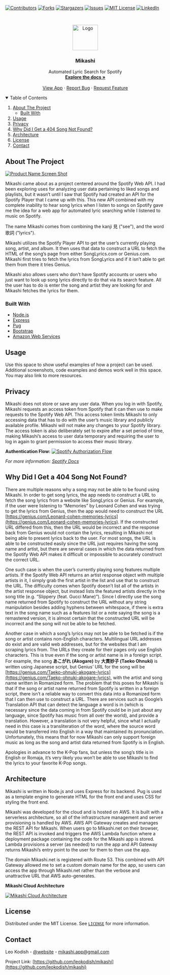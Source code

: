 [![Contributors][contributors-shield]][contributors-url]
[![Forks][forks-shield]][forks-url]
[![Stargazers][stars-shield]][stars-url]
[![Issues][issues-shield]][issues-url]
[![MIT License][license-shield]][license-url]
[![LinkedIn][linkedin-shield]][linkedin-url]



<!-- PROJECT LOGO -->
<br />
<p align="center">
  <a href="https://github.com/othneildrew/Best-README-Template">
    <img src="nodeserver/src/assets/Mikashi_Large.png" alt="Logo" width="80" height="80">
  </a>

  <h3 align="center">Mikashi</h3>

  <p align="center">
    Automated Lyric Search for Spotify
    <br />
    <a href="https://github.com/leokodish/mikashi"><strong>Explore the docs »</strong></a>
    <br />
    <br />
    <a href="https://www.mikashi.net">View App</a>
    ·
    <a href="https://github.com/leokodish/mikashi/issues">Report Bug</a>
    ·
    <a href="https://github.com/leokodish/mikashi/issues">Request Feature</a>
  </p>
</p>



<!-- TABLE OF CONTENTS -->
<details open="open">
  <summary>Table of Contents</summary>
  <ol>
    <li>
      <a href="#about-the-project">About The Project</a>
      <ul>
        <li><a href="#built-with">Built With</a></li>
      </ul>
    </li>
    <li><a href="#usage">Usage</a></li>
    <li><a href="#privacy">Privacy</a></li>
    <li><a href="#why-did-i-get-a-404-song-not-found">Why Did I Get a 404 Song Not Found?</a></li>
    <li><a href="#architecture">Architecture</a></li>
    <li><a href="#license">License</a></li>
    <li><a href="#contact">Contact</a></li>
  </ol>
</details>



<!-- ABOUT THE PROJECT -->
## About The Project

[![Product Name Screen Shot][product-screenshot]](https://www.mikashi.net)

Mikashi came about as a project centered around the Spotify Web API. I had been exploring uses for analyzing user data pertaining to liked songs and playlists, but it wasn’t until I saw that Spotify had created an API for the Spotify Player that I came up with this. This new API combined with my complete inability to hear song lyrics when I listen to songs on Spotify gave me the idea for a web app for automated lyric searching while I listened to music on Spotify.

The name Mikashi comes from combining the kanji 見 ("see"), and the word 歌詞 ("lyrics"). 

Mikashi utilizes the Spotify Player API to get the user’s currently playing song, artist, and album. It then uses that data to construct a URL to fetch the HTML of the song’s page from either SongLyrics.com or Genius.com. Mikashi first tries to fetch the lyrics from SongLyrics and if it isn’t able to get them from there it tries Genius. 

Mikashi also allows users who don’t have Spotify accounts or users who just want to look up song lyrics directly to do that via its search feature. All the user has to do is enter the song and artist they are looking for and Mikashi fetches the lyrics for them.

### Built With
* [Node.js](https://nodejs.org/en/)
* [Express](https://expressjs.com/)
* [Pug](https://pugjs.org/api/getting-started.html)
* [Bootstrap](https://getbootstrap.com/)
* [Amazon Web Services](https://aws.amazon.com/)


<!-- USAGE EXAMPLES -->
## Usage

Use this space to show useful examples of how a project can be used. Additional screenshots, code examples and demos work well in this space. You may also link to more resources.


<!-- Privacy -->
## Privacy
Mikashi does not store or save any user data. When you log in with Spotify, Mikashi requests an access token from Spotify that it can then use to make requests to the Spotify Web API. This access token limits Mikashi to only accessing data that has to do with the user’s music library and publicly available profile. 
Mikashi will not make any changes to your Spotify library. The access token is also deliberately set to expire after a set period of time, making Mikashi’s access to user data temporary and requiring the user to log in again to grant permission to access their music library.

**Authentication Flow:**
[![Spotify Authorization Flow][spotify-auth-diagram]](https://developer.spotify.com/documentation/general/guides/authorization-guide/)

*For more information: [Spotify Docs](https://developer.spotify.com/documentation/general/guides/authorization-guide/)*


<!-- Why Did I Get a 404 Song Not Found? -->
## Why Did I Get a 404 Song Not Found?
There are multiple reasons why a song may not be able to be found using Mikashi. In order to get song lyrics, the app needs to construct a URL to fetch the song lyrics from a  website like SongLyrics or Genius. For example, if the user were listening to “Memories” by Leonard Cohen and was trying to get the lyrics from Genius, then the app would need to construct the URL [https://genius.com/Leonard-cohen-memories-lyrics](https://genius.com/Leonard-cohen-memories-lyrics). If the constructed URL differed from this, then the URL would be incorrect and the response back from Genius would not contain the lyrics, resulting in Mikashi not being able to present lyrics back to the user. For most songs, the URL is able to be constructed easily since the URL just requires having the song name and artist, but there are several cases in which the data returned from the Spotify Web API makes it difficult or impossible to accurately construct the correct URL. 

One such case is when the user’s currently playing song features multiple artists. If the Spotify Web API returns an artist response object with multiple artists in it, I simply grab the first artist in the list and use that to construct the URL. The difficulty comes when Spotify doesn’t list all of the artists in the artist response object, but instead lists the featured artists directly in the song title (e.g. “Slippery (feat. Gucci Mane)”). Since I directly use the song name returned from Spotify to construct the URL without any string manipulation besides adding hyphens between whitespace, if there is extra text in the song name such as a features list or a note saying the song is a remastered version, it is almost certain that the constructed URL will be incorrect and the song will not be able to be fetched.

Another case in which a song’s lyrics may not be able to be fetched is if the song or artist contains non-English characters. Multilingual URL addresses do exist and are valid web addresses, but for the websites that I am scraping lyrics from. The URLs they create for their pages only use English characters. This is true even if the song or artist name is in a foreign script. For example, the song **あこがれ (Akogare)** by **大貫妙子 (Taeko Ohnuki)** is written using Japanese script, but Genius’ URL for the song will be [https://genius.com/Taeko-ohnuki-akogare-lyrics](https://genius.com/Taeko-ohnuki-akogare-lyrics), with the artist and song name written in Romanized form. The problem that this poses for Mikashi is that if the song or artist name returned from Spotify is written in a foreign script, there isn’t a reliable way to convert this data into a Romanized form that I can then use to construct a URL. There are services such as Google’s Translation API that can detect the language a word is in (which is necessary since the data coming in from Spotify could be in just about any language, since Spotify has music from all over the world), and provide a translation. However, a translation is not very helpful, since what I actually need in this case is a transliteration of the word, where the source word would be transferred into English in a way that maintained its pronunciation. Unfortunately, this means that for now Mikashi can only support foreign music as long as the song and artist data returned from Spotify is in English. 

Apologies in advance to the K-Pop fans, but unless the song’s title is in English or Romaja, it’s very likely you won’t be able to use Mikashi to find the lyrics to your favorite K-Pop songs. 


<!-- Architecture -->
## Architecture
Mikashi is written in Node.js and uses Express for its backend. Pug is used as a template engine to generate HTML for the front end and uses CSS for styling the front end.  

Mikashi was developed for the cloud and is hosted on AWS. It is built with a serverless architecture, so all of the infrastructure management and server provisioning is handled by AWS. AWS API Gateway creates and manages the REST API for Mikashi. When users go to Mikashi.net on their browser, the REST API is invoked and triggers the AWS Lambda function where a deployment package containing the code for the Mikashi app is stored. Lambda provisions a server (as needed) to run the app and API Gateway returns Mikashi’s entry point to the user for them to then use the app.  

The domain Mikashi.net is registered with Route 53. This combined with API Gateway allowed me to set a custom domain name for the app, so users can access the app through Mikashi.net rather than the verbose and unattractive URL that AWS auto-generates. 

**Mikashi Cloud Architecture**

[![Mikashi Cloud Architecture][aws-flow-diagram]](https://developer.spotify.com/documentation/general/guides/authorization-guide/) 


<!-- LICENSE -->
## License

Distributed under the MIT License. See [`LICENSE`](https://github.com/leokodish/mikashi/blob/master/LICENSE) for more information.


<!-- CONTACT -->
## Contact

Leo Kodish - [@website](https://leokodish.com) - mikashi.app@gmail.com

Project Link: [https://github.com/leokodish/mikashi](https://github.com/leokodish/mikashi)

<!-- MARKDOWN LINKS & IMAGES -->
[contributors-shield]: https://img.shields.io/github/contributors/leokodish/mikashi.svg?style=for-the-badge
[contributors-url]: https://github.com/leokodish/mikashi/graphs/contributors
[forks-shield]: https://img.shields.io/github/forks/leokodish/mikashi.svg?style=for-the-badge
[forks-url]: https://github.com/leokodish/mikashi/network/members
[stars-shield]: https://img.shields.io/github/stars/leokodish/mikashi?style=for-the-badge
[stars-url]: https://github.com/leokodish/mikashi/stargazers
[issues-shield]: https://img.shields.io/github/issues/leokodish/mikashi?style=for-the-badge
[issues-url]: https://github.com/leokodish/mikashi/issues
[license-shield]: https://img.shields.io/github/license/leokodish/mikashi.svg?style=for-the-badge
[license-url]: https://github.com/leokodish/mikashi/blob/master/LICENSE.txt
[linkedin-shield]: https://img.shields.io/badge/-LinkedIn-black.svg?style=for-the-badge&logo=linkedin&colorB=555
[linkedin-url]: https://linkedin.com/in/leokodish
[product-screenshot]: nodeserver/src/assets/Mikashi_Screenshot.png
[aws-flow-diagram]: nodeserver/src/assets/Mikashi_AWS_Flowchart.png
[spotify-auth-diagram]: nodeserver/src/assets/Spotify_Auth_Flow.png